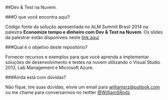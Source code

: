 ##Dev & Test na Nuvem.

###O que você encontra aqui? 

Código fonte da solução apresentada no ALM Summit Brasil 2014 na palestra **Economize tempo e dinheiro com Dev & Test na Nuvem**.
Os slides da palestrar estão disponíveis neste [link aqui](http://pt.slideshare.net/williansrz/alm-summit-br-economize-tempo-e-dinheiro-com-dev-test-na-nuvem ) 

###Qual é o objetivo deste repositório?

Fornecer recursos e exemplos para que você aprenda a implementar soluções de desenvolvimento e testes na nuvem utilizando o Visual Studio 2013, Lab Management e Microsoft Azure.

###Ainda está com dúvidas?

Não fique, tire suas dúvidas, envie um email para [williamsrz@outlook.com](maito:williamsrz@outlook.com) ou me chame para conversarmos no twitter [@WilliamSRodz](https://twitter.com/williamsrodz)
